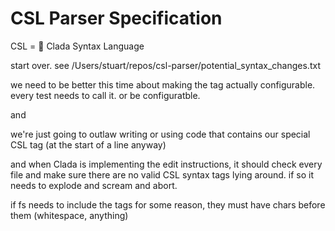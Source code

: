 
# CSL Parser Specification

CSL = 💚 Clada Syntax Language


start over.  see /Users/stuart/repos/csl-parser/potential_syntax_changes.txt

we need to be better this time about making the tag actually configurable.  every test needs to call it. or be configuratble.

and 


we're just going to outlaw writing or using code that contains our special CSL tag (at the start of a line anyway)

and when Clada is implementing the edit instructions, it should check every file and make sure there are no valid CSL syntax tags lying around.  if so it needs to explode and scream and abort. 

if fs needs to include the tags for some reason, they must have chars before them (whitespace, anything)

